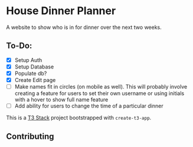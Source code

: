 # House Dinner Planner
A website to show who is in for dinner over the next two weeks.

## To-Do:
- [x] Setup Auth
- [x] Setup Database
- [x] Populate db?
- [x] Create Edit page
- [ ] Make names fit in circles (on mobile as well). This will probably involve creating a feature for users to set their own username or using initials with a hover to show full name feature
- [ ] Add ability for users to change the time of a particular dinner 

This is a [T3 Stack](https://create.t3.gg/) project bootstrapped with `create-t3-app`.

## Contributing 
